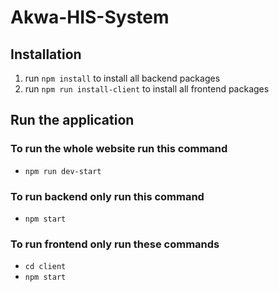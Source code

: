 # Akwa-HIS-System

## Installation
1. run `npm install` to install all backend packages
2. run `npm run install-client` to install all frontend packages
## Run the application
### To run the whole website run this command
- `npm run dev-start`
### To run backend only run this command
- `npm start`
### To run frontend only run these commands
- `cd client`<br>
- `npm start`